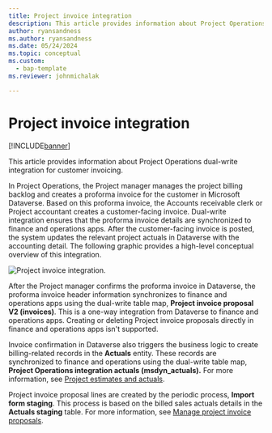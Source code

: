 ```yaml
---
title: Project invoice integration
description: This article provides information about Project Operations dual-write integration for customer invoicing.
author: ryansandness
ms.author: ryansandness
ms.date: 05/24/2024
ms.topic: conceptual
ms.custom: 
  - bap-template
ms.reviewer: johnmichalak

---
```


# Project invoice integration

[!INCLUDE[banner](../includes/banner.md)]

This article provides information about Project Operations dual-write integration for customer invoicing.

In Project Operations, the Project manager manages the project billing backlog and creates a proforma invoice for the customer in Microsoft Dataverse. Based on this proforma invoice, the Accounts receivable clerk or Project accountant creates a customer-facing invoice. Dual-write integration ensures that the proforma invoice details are synchronized to finance and operations apps. After the customer-facing invoice is posted, the system updates the relevant project actuals in Dataverse with the accounting detail. The following graphic provides a high-level conceptual overview of this integration.

   ![Project invoice integration.](./media/DW5Invoicing.png)

After the Project manager confirms the proforma invoice in Dataverse, the proforma invoice header information synchronizes to finance and operations apps using the dual-write table map, **Project invoice proposal V2 (invoices)**. This is a one-way integration from Dataverse to finance and operations apps. Creating or deleting Project invoice proposals directly in finance and operations apps isn't supported.

Invoice confirmation in Dataverse also triggers the business logic to create billing-related records in the **Actuals** entity. These records are synchronized to finance and operations using the dual-write table map, **Project Operations integration actuals (msdyn\_actuals).** For more information, see [Project estimates and actuals](resource-dual-write-estimates-actuals.md). 

Project invoice proposal lines are created by the periodic process, **Import form staging**. This process is based on the billed sales actuals details in the **Actuals staging** table. For more information, see [Manage project invoice proposals](../invoicing/format-update-project-invoice-proposals.md#create-project-invoice-proposals). 
